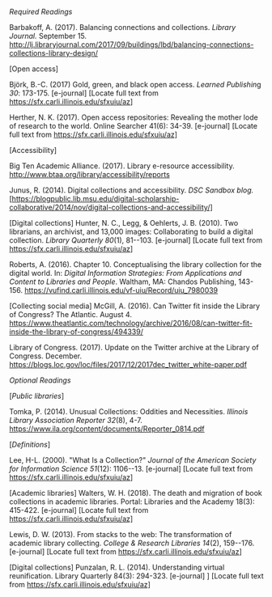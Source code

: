 *Required Readings*

Barbakoff, A. (2017). Balancing connections and collections. *Library
Journal.* September 15.
<http://lj.libraryjournal.com/2017/09/buildings/lbd/balancing-connections-collections-library-design/>

[Open access]

Björk, B.-C. (2017) Gold, green, and black open access. *Learned
Publishin*g *30*: 173-175. \[e-journal\] \[Locate full text from
<https://sfx.carli.illinois.edu/sfxuiu/az>\]

Herther, N. K. (2017). Open access repositories: Revealing the mother lode of research to the world. Online Searcher 41(6): 34-39. [e-journal] [Locate full text from https://sfx.carli.illinois.edu/sfxuiu/az]

[Accessibility]

Big Ten Academic Alliance. (2017). Library e-resource accessibility. http://www.btaa.org/library/accessibility/reports

Junus, R. (2014). Digital collections and accessibility. *DSC Sandbox blog.*
[https://blogpublic.lib.msu.edu/digital-scholarship-collaborative/2014/nov/digital-collections-and-accessibility/]

[Digital collections]
Hunter, N. C., Legg, & Oehlerts, J. B. (2010). Two librarians, an
archivist, and 13,000 images: Collaborating to build a digital
collection. *Library Quarterly 80*(1), 81--103. \[e-journal\] \[Locate
full text from <https://sfx.carli.illinois.edu/sfxuiu/az>\]

Roberts, A. (2016). Chapter 10. Conceptualising the library collection
for the digital world. In: *Digital Information Strategies: From
Applications and Content to Libraries and People*. Waltham, MA: Chandos
Publishing, 143-156.
<https://vufind.carli.illinois.edu/vf-uiu/Record/uiu_7980039>

[Collecting social media]
McGill, A. (2016). Can Twitter fit inside the Library of Congress? The Atlantic. August 4. https://www.theatlantic.com/technology/archive/2016/08/can-twitter-fit-inside-the-library-of-congress/494339/

Library of Congress. (2017). Update on the Twitter archive at the Library of Congress.  December. https://blogs.loc.gov/loc/files/2017/12/2017dec_twitter_white-paper.pdf

*Optional Readings*

[_Public libraries_]

Tomka, P. (2014). Unusual Collections: Oddities and Necessities.
*Illinois Library Association Reporter 32*(8), 4-7.
<https://www.ila.org/content/documents/Reporter_0814.pdf>

[_Definitions_]

Lee, H-L. (2000). "What Is a Collection?" *Journal of the American
Society for Information Science 51*(12): 1106--13. \[e-journal\]
\[Locate full text from <https://sfx.carli.illinois.edu/sfxuiu/az>\]

[Academic libraries]
Walters, W. H. (2018). The death and migration of book collections in academic libraries. Portal: Libraries and the Academy 18(3): 415-422.  [e-journal] [Locate full text from https://sfx.carli.illinois.edu/sfxuiu/az]

Lewis, D. W. (2013). From stacks to the web: The transformation of
academic library collecting. *College & Research Libraries 14*(2),
159--176. \[e-journal\] \[Locate full text from
<https://sfx.carli.illinois.edu/sfxuiu/az>\]

[Digital collections]
Punzalan, R. L. (2014). Understanding virtual reunification. Library Quarterly 84(3): 294-323.  [e-journal] ]  [Locate full text from https://sfx.carli.illinois.edu/sfxuiu/az]

